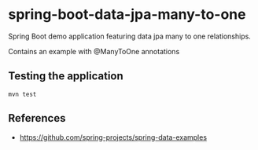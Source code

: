 # spring-boot-data-jpa-many-to-one

Spring Boot demo application featuring data jpa many to one relationships.

Contains an example with @ManyToOne annotations

## Testing the application

```shell
mvn test
```

## References

 * https://github.com/spring-projects/spring-data-examples